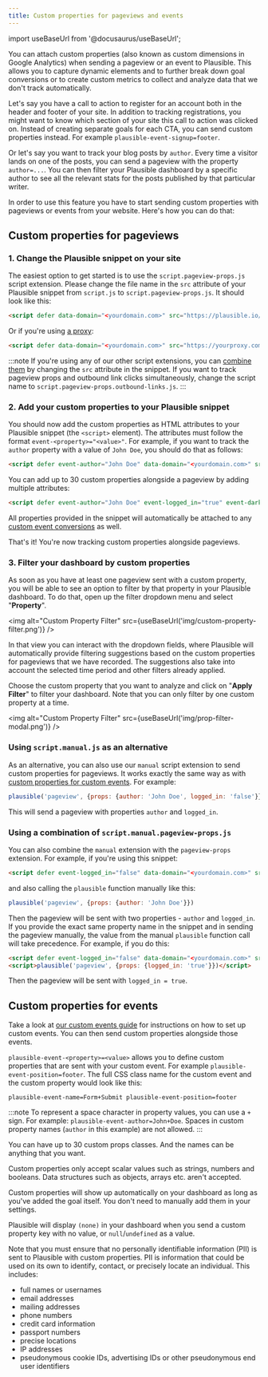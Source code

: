```yaml
---
title: Custom properties for pageviews and events
---
```


import useBaseUrl from '@docusaurus/useBaseUrl';

You can attach custom properties (also known as custom dimensions in Google Analytics) when sending a pageview or an event to Plausible. This allows you to capture dynamic elements and to further break down goal conversions or to create custom metrics to collect and analyze data that we don't track automatically. 

Let's say you have a call to action to register for an account both in the header and footer of your site. In addition to tracking registrations, you might want to know which section of your site this call to action was clicked on. Instead of creating separate goals for each CTA, you can send custom properties instead. For example `plausible-event-signup=footer`. 

Or let's say you want to track your blog posts by `author`. Every time a visitor lands on one of the posts, you can send a pageview with the property `author=...`. You can then filter your Plausible dashboard by a specific author to see all the relevant stats for the posts published by that particular writer.

In order to use this feature you have to start sending custom properties with pageviews or events from your website. Here's how you can do that:

## Custom properties for pageviews 

### 1. Change the Plausible snippet on your site

The easiest option to get started is to use the `script.pageview-props.js` script extension. Please change the file name in the `src` attribute of your Plausible snippet from `script.js` to `script.pageview-props.js`. It should look like this:

```html
<script defer data-domain="<yourdomain.com>" src="https://plausible.io/js/script.pageview-props.js"></script>
```

Or if you're using [a proxy](/proxy/introduction.md):

```html
<script defer data-domain="<yourdomain.com>" src="https://yourproxy.com/script.pageview-props.js"></script>
```

:::note
If you're using any of our other script extensions, you can [combine them](script-extensions.md#you-can-combine-extensions-according-to-your-needs) by changing the `src` attribute in the snippet. If you want to track pageview props and outbound link clicks simultaneously, change the script name to `script.pageview-props.outbound-links.js`.
:::

### 2. Add your custom properties to your Plausible snippet

You should now add the custom properties as HTML attributes to your Plausible snippet (the `<script>` element). The attributes must follow the format `event-<property>="<value>"`. For example, if you want to track the `author` property with a value of `John Doe`, you should do that as follows:

```html
<script defer event-author="John Doe" data-domain="<yourdomain.com>" src="https://plausible.io/js/script.pageview-props.js"></script>
```

You can add up to 30 custom properties alongside a pageview by adding multiple attributes:

```html
<script defer event-author="John Doe" event-logged_in="true" event-darkmode="true" data-domain="<yourdomain.com>" src="https://plausible.io/js/script.pageview-props.js"></script>
```

All properties provided in the snippet will automatically be attached to any [custom event conversions](custom-event-goals.md) as well.

That's it! You're now tracking custom properties alongside pageviews.

### 3. Filter your dashboard by custom properties

As soon as you have at least one pageview sent with a custom property, you will be able to see an option to filter by that property in your Plausible dashboard. To do that, open up the filter dropdown menu and select "**Property**".

<img alt="Custom Property Filter" src={useBaseUrl('img/custom-property-filter.png')} />

In that view you can interact with the dropdown fields, where Plausible will automatically provide filtering suggestions based on the custom properties for pageviews that we have recorded. The suggestions also take into account the selected time period and other filters already applied.

Choose the custom property that you want to analyze and click on "**Apply Filter**" to filter your dashboard. Note that you can only filter by one custom property at a time.

<img alt="Custom Property Filter" src={useBaseUrl('img/prop-filter-modal.png')} />

### Using `script.manual.js` as an alternative

As an alternative, you can also use our `manual` script extension to send custom properties for pageviews. It works exactly the same way as with [custom properties for custom events](custom-event-goals.md#using-custom-props). For example:

```javascript
plausible('pageview', {props: {author: 'John Doe', logged_in: 'false'}})
```

This will send a pageview with properties `author` and `logged_in`.

### Using a combination of `script.manual.pageview-props.js`

You can also combine the `manual` extension with the `pageview-props` extension. For example, if you're using this snippet:

```html
<script defer event-logged_in="false" data-domain="<yourdomain.com>" src="https://plausible.io/js/script.manual.pageview-props.js"></script>
```

and also calling the `plausible` function manually like this:

```javascript
plausible('pageview', {props: {author: 'John Doe'}})
```

Then the pageview will be sent with two properties - `author` and `logged_in`. If you provide the exact same property name in the snippet and in sending the pageview manually, the value from the manual `plausible` function call will take precedence. For example, if you do this:

```html
<script defer event-logged_in="false" data-domain="<yourdomain.com>" src="https://plausible.io/js/script.manual.pageview-props.js"></script>
<script>plausible('pageview', {props: {logged_in: 'true'}})</script>
```

Then the pageview will be sent with `logged_in = true`.

## Custom properties for events

Take a look at [our custom events guide](custom-event-goals.md) for instructions on how to set up custom events. You can then send custom properties alongside those events.

`plausible-event-<property>=<value>` allows you to define custom properties that are sent with your custom event. For example `plausible-event-position=footer`. The full CSS class name for the custom event and the custom property would look like this:

`plausible-event-name=Form+Submit plausible-event-position=footer`

:::note
To represent a space character in property values, you can use a `+` sign. For example: `plausible-event-author=John+Doe`. Spaces in custom property names (`author` in this example) are not allowed.
:::

You can have up to 30 custom props classes. And the names can be anything that you want.

Custom properties only accept scalar values such as strings, numbers and booleans. Data structures such as objects, arrays etc. aren't accepted.

Custom properties will show up automatically on your dashboard as long as you've added the goal itself. You don't need to manually add them in your settings.

Plausible will display `(none)` in your dashboard when you send a custom property key with no value, or `null`/`undefined` as a value.

Note that you must ensure that no personally identifiable information (PII) is sent to Plausible with custom properties. PII is information that could be used on its own to identify, contact, or precisely locate an individual. This includes:

* full names or usernames
* email addresses
* mailing addresses
* phone numbers
* credit card information
* passport numbers
* precise locations
* IP addresses
* pseudonymous cookie IDs, advertising IDs or other pseudonymous end user identifiers

